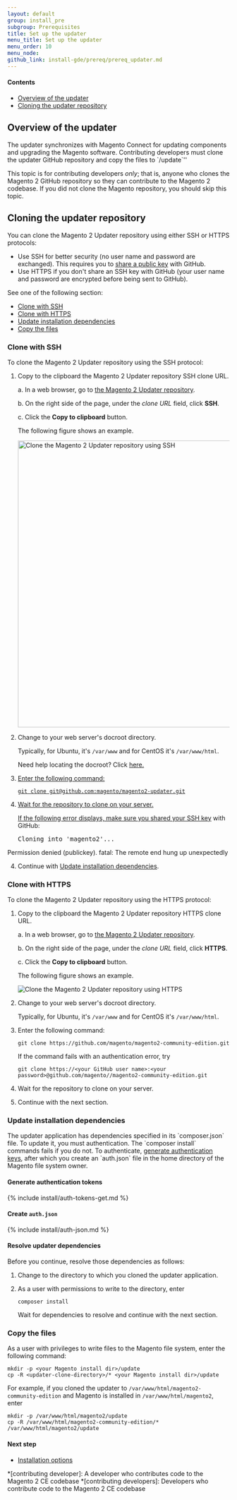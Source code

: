 ```yaml
---
layout: default
group: install_pre
subgroup: Prerequisites
title: Set up the updater
menu_title: Set up the updater
menu_order: 10
menu_node: 
github_link: install-gde/prereq/prereq_updater.md
---
```


#### Contents

*	<a href="#compman-updater-over">Overview of the updater</a>
*	<a href="#compman-updater-clone">Cloning the updater repository</a>

<h2 id="compman-updater-over">Overview of the updater</h2>
The updater synchronizes with Magento Connect for updating components and upgrading the Magento software. Contributing developers must clone the updater GitHub repository and copy the files to `<your Magento install dir>/update`''

<div class="bs-callout bs-callout-info" id="info">
	<p>This topic is for contributing developers <em>only</em>; that is, anyone who clones the Magento 2 GitHub repository so they can contribute to the Magento 2 codebase. If you did not clone the Magento repository, you should skip this topic.</p>
</div>

<h2 id="compman-updater-clone">Cloning the updater repository</h2>
You can clone the Magento 2 Updater repository using either SSH or HTTPS protocols:

*	Use SSH for better security (no user name and password are exchanged). This requires you to <a href="https://help.github.com/articles/generating-ssh-keys/" target="_blank">share a public key</a> with GitHub.
*	Use HTTPS if you don't share an SSH key with GitHub (your user name and password are encrypted before being sent to GitHub).

See one of the following section:

*	<a href="#compman-clone-ssh">Clone with SSH</a>
*	<a href="#compman-clone-https">Clone with HTTPS</a>
*	<a href="#compman-clone-composer">Update installation dependencies</a>
*	<a href="#compman-copy">Copy the files</a>

<h3 id="compman-clone-ssh">Clone with SSH</h3>
To clone the Magento 2 Updater repository using the SSH protocol:

1.	Copy to the clipboard the Magento 2 Updater repository SSH clone URL.

	a.	In a web browser, go to <a href="https://github.com/magento/magento2-community-edition" target="_blank">the Magento 2 Updater repository</a>.

	b.	On the right side of the page, under the *clone URL* field, click **SSH**.

	c.	Click the **Copy to clipboard** button.

	The following figure shows an example.

	<p><img src="{{ site.baseurl }}common/images/install_mage2_clone-ssh.png" width="650px" alt="Clone the Magento 2 Updater repository using SSH"></p>

1.	Change to your web server's docroot directory.

	Typically, for Ubuntu, it's `/var/www` and for CentOS it's `/var/www/html`.

	Need help locating the docroot? Click <a href="{{ site.gdeurl }}install-gde/basics/basics_docroot.html">here.

2.	Enter the following command:

		git clone git@github.com:magento/magento2-updater.git

3.	Wait for the repository to clone on your server.

	<div class="bs-callout bs-callout-info" id="info">
		<p>If the following error displays, make sure you <a href="https://help.github.com/articles/generating-ssh-keys/" target="_blank">shared your SSH key</a> with GitHub: </p>
			<pre>Cloning into 'magento2'...
Permission denied (publickey).
fatal: The remote end hung up unexpectedly</pre>
	</div>

4.	Continue with <a href="#compman-clone-composer">Update installation dependencies</a>.

<h3 id="compman-clone-https">Clone with HTTPS</h3>
To clone the Magento 2 Updater repository using the HTTPS protocol:

1.	Copy to the clipboard the Magento 2 Updater repository HTTPS clone URL.

	a.	In a web browser, go to <a href="https://github.com/magento/magento2-community-edition" target="_blank">the Magento 2 Updater repository</a>.

	b.	On the right side of the page, under the *clone URL* field, click **HTTPS**.

	c.	Click the **Copy to clipboard** button.

	The following figure shows an example.

	<p><img src="{{ site.baseurl }}common/images/install_mage2_clone-https.png" alt="Clone the Magento 2 Updater repository using HTTPS"></p>

1.	Change to your web server's docroot directory.

	Typically, for Ubuntu, it's `/var/www` and for CentOS it's `/var/www/html`.

2.	Enter the following command:

		git clone https://github.com/magento/magento2-community-edition.git

	If the command fails with an authentication error, try

		git clone https://<your GitHub user name>:<your password>@github.com/magento//magento2-community-edition.git

3.	Wait for the repository to clone on your server.

4.	Continue with the next section.

<h3 id="compman-clone-composer">Update installation dependencies</h3>
The updater application has dependencies specified in its `composer.json` file. To update it, you must authentication. The `composer install` commands fails if you do not. To authenticate, <a href="{{ site.gdeurl }}install-gde/prereq/connect-auth.html">generate authentication keys</a>, after which you create an `auth.json` file in the home directory of the Magento file system owner.

#### Generate authentication tokens
{% include install/auth-tokens-get.md %}

#### Create `auth.json`
{% include install/auth-json.md %}

#### Resolve updater dependencies
Before you continue, resolve those dependencies as follows:

1.	Change to the directory to which you cloned the updater application.
2.	As a user with permissions to write to the directory, enter

		composer install

	Wait for dependencies to resolve and continue with the next section.

<h3 id="compman-copy">Copy the files</h3>
As a user with privileges to write files to the Magento file system, enter the following command:

	mkdir -p <your Magento install dir>/update
	cp -R <updater-clone-directory>/* <your Magento install dir>/update

For example, if you cloned the updater to `/var/www/html/magento2-community-edition` and Magento is installed in `/var/www/html/magento2`, enter

	mkdir -p /var/www/html/magento2/update
	cp -R /var/www/html/magento2-community-edition/* /var/www/html/magento2/update

#### Next step

*	<a href="{{ site.gdeurl }}install-gde/continue-to-install.html">Installation options</a>

*[contributing developer]: A developer who contributes code to the Magento 2 CE codebase
*[contributing developers]: Developers who contribute code to the Magento 2 CE codebase